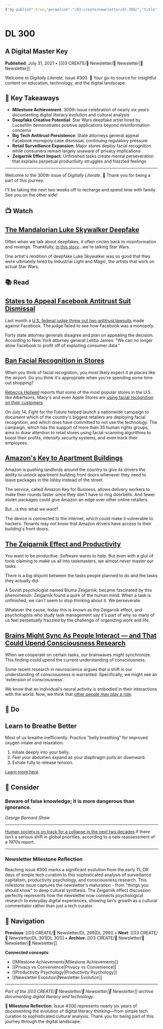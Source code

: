 ```yaml
---
{"dg-publish":true,"permalink":"/03-create/newsletter/dl-300/","title":"A Digital Master Key","tags":["milestone-300th-issue","deepfake-creativity","star-wars-technology","facebook-antitrust","facial-recognition-stores","amazon-key-access","zeigarnik-effect","productivity-psychology","consciousness-research","brain-synchronization","breathing-techniques"],"created":"2021-07-31","updated":"2025-07-31"}
---
```



# DL 300
## A Digital Master Key

**Published**: July 31, 2021 • [[03 CREATE/📧 Newsletter/📧 Newsletter\|📧 Newsletter]]

Welcome to *Digitally Literate*, issue #300. 🎉 Your go-to source for insightful content on education, technology, and the digital landscape.

## 🔖 Key Takeaways
- **Milestone Achievement**: 300th issue celebration of nearly six years documenting digital literacy evolution and cultural analysis
- **Deepfake Creative Potential**: Star Wars deepfake artist hired by Lucasfilm demonstrates positive applications beyond misinformation concerns
- **Big Tech Antitrust Persistence**: State attorneys general appeal Facebook monopoly case dismissal, continuing regulatory pressure
- **Retail Surveillance Expansion**: Major stores deploy facial recognition while consumers remain largely unaware of privacy implications
- **Zeigarnik Effect Impact**: Unfinished tasks create mental perseveration that explains perpetual productivity struggles and frazzled feelings

---

Welcome to the 300th issue of *Digitally Literate*. 🎉 Thank you for being a part of this journey.

I'll be taking the next two weeks off to recharge and spend time with family. See you on the other side!

## 📺 Watch

## [The Mandalorian Luke Skywalker Deepfake](https://www.youtube.com/watch?v=wrHXA2cSpNU)

Often when we talk about deepfakes, it often circles back to misinformation and revenge. Thankfully, [in this story](https://gizmodo.com/lucasfilm-hires-youtuber-after-his-deepfake-of-luke-sky-1847370089)...we're talking Star Wars.

One artist's rendition of deepfake Luke Skywalker was so good that they were ultimately hired by Industrial Light and Magic, the artists that work on actual Star Wars.

## 📚 Read

## [States to Appeal Facebook Antitrust Suit Dismissal](https://www.nytimes.com/2021-07-28/technology/state-facebook-antitrust-lawsuit.html)

Last month a [U.S. federal judge threw out two antitrust lawsuits](https://www.nytimes.com/2021-06-28/technology/facebook-ftc-lawsuit.html/) made against Facebook. The judge failed to see how Facebook was a monopoly.

Forty state attorney generals disagree and plan on appealing the decision. According to New York attorney general Letitia James: "We can no longer allow Facebook to profit off of exploiting consumer data."

## [Ban Facial Recognition in Stores](https://www.banfacialrecognition.com/stores/)

When you think of facial recognition, you most likely expect it at places like the airport. Do you think it's appropriate when you're spending some time out shopping?

[Rebecca Heilweil](https://twitter.com/rebheilweil) reports that some of the most popular stores in the U.S. like Albertsons, Macy's and even Apple Stores are [using facial recognition on their customers](https://www.vox.com/2021-07-15/22577876/macys-fight-for-the-future-facial-recognition-artificial-intelligence-stores).

On July 14, Fight for the Future helped launch a nationwide campaign to document which of the country's biggest retailers are deploying facial recognition, and which ones have committed to not use the technology. The campaign, which has the support of more than 35 human rights groups, aims to draw attention to retail stores using facial-scanning algorithms to boost their profits, intensify security systems, and even track their employees.

## [Amazon's Key to Apartment Buildings](https://apnews.com/article/business-amazoncom-inc-a322a1aa0b29a58b0cb2a287ba0bac6f)

Amazon is pushing landlords around the country to give its drivers the ability to unlock apartment building front doors whenever they need to leave packages in the lobby instead of the street.

The service, called Amazon Key for Business, allows delivery workers to make their rounds faster since they don't have to ring doorbells. And fewer stolen packages could give Amazon an edge over other online retailers.

But...is this what we want?

The device is connected to the internet, which could make it vulnerable to hackers. Tenants may not know that Amazon drivers have access to their building's front doors.

## [The Zeigarnik Effect and Productivity](https://www.wired.com/story/to-do-apps-failed-productivity-tools/)

You want to be productive. Software wants to help. But even with a glut of tools claiming to make us all into taskmasters, we almost never master our tasks.

There is a big disjoint between the tasks people planned to do and the tasks they actually did.

A Soviet psychologist named Bluma Zeigarnik, became fascinated by this phenomenon. Zeigarnik found a quirk of the human mind: When a task is unfinished, we can't seem to stop thinking about it. We perseverate.

Whatever the cause, today this is known as the Zeigarnik effect, and psychologists who study task management say it's part of why so many of us feel perpetually frazzled by the challenge of organizing work and life.

## [Brains Might Sync As People Interact — and That Could Upend Consciousness Research](https://www.discovermagazine.com/mind/brains-might-sync-as-people-interact-and-that-could-upend-consciousness)

When we cooperate on certain tasks, our brainwaves might synchronize. This finding could upend the current understanding of consciousness.

Some recent research in neuroscience argues that a shift in our understanding of consciousness is warranted. Specifically, we might see an 'extension of consciousness'.

We know that an individual's neural activity is embodied in their interactions with the world. Now, we think that [other people may play a role](https://pubmed.ncbi.nlm.nih.gov/19342612/).

## 🔨 Do

## Learn to Breathe Better

Most of us breathe inefficiently. Practice "belly breathing" for improved oxygen intake and relaxation:

1. Inhale deeply into your belly.
2. Feel your abdomen expand as your diaphragm pulls air downward.
3. Exhale fully to release tension.

[Learn more here](https://www.artofmanliness.com/articles/how-to-breathe/).

## 🤔 Consider

### Beware of false knowledge; it is more dangerous than ignorance.

*George Bernard Shaw*

---

[Human society is on track for a collapse in the next two decades](https://www.vice.com/en/article/z3xw3x/new-research-vindicates-1972-mit-prediction-that-society-will-collapse-soon) if there isn't a serious shift in global priorities, according to a new reassessment of a 1970s report.

---

### Newsletter Milestone Reflection
Reaching issue #300 marks a significant evolution from the early TL;DR days of simple tech curation to this sophisticated analysis of surveillance capitalism, productivity psychology, and consciousness research. This milestone issue captures the newsletter's maturation - from "things you should know" to deep cultural synthesis. The Zeigarnik effect discussion perfectly represents how the newsletter now connects psychological research to everyday digital experiences, showing Ian's growth as a cultural commentator rather than just a tech curator.

## 🔗 Navigation

**Previous**: [[03 CREATE/📧 Newsletter/DL 299\|DL 299]] • **Next**: [[03 CREATE/📧 Newsletter/DL 301\|DL 301]] • **Archive**: [[03 CREATE/📧 Newsletter/📧 Newsletter\|📧 Newsletter]]

**Connected concepts**:
- [[Milestone Achievements\|Milestone Achievements]]
- [[Privacy vs Convenience\|Privacy vs Convenience]]
- [[Productivity Psychology\|Productivity Psychology]]
- [[Newsletter Evolution\|Newsletter Evolution]]

---

*Part of the [[03 CREATE/📧 Newsletter/📧 Newsletter\|📧 Newsletter]] archive documenting digital literacy and technology.*

**🎉 Milestone Reflection**: Issue #300 represents nearly six years of documenting the evolution of digital literacy thinking—from simple tech curation to sophisticated cultural analysis. Thank you for being part of this journey through the digital landscape.
